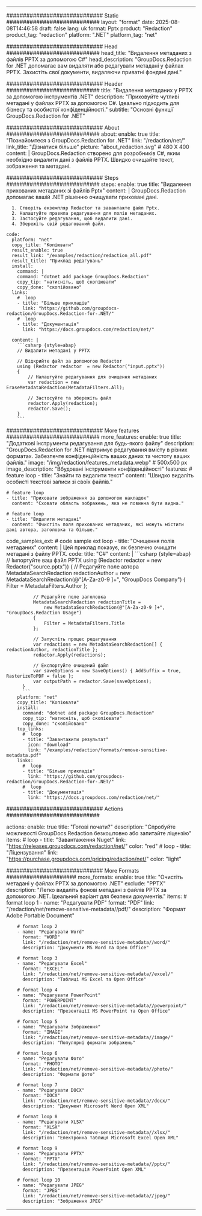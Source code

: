 
---
############################# Static ############################
layout: "format"
date:  2025-08-08T14:46:58
draft: false
lang: uk
format: Pptx
product: "Redaction"
product_tag: "redaction"
platform: ".NET"
platform_tag: "net"

############################# Head ############################
head_title: "Видалення метаданих з файлів PPTX за допомогою C#"
head_description: "GroupDocs.Redaction for .NET допомагає вам видаляти або редагувати метадані у файлах PPTX. Захистіть свої документи, видаляючи приватні фондані дані."

############################# Header ############################
title: "Видалення метаданих у PPTX за допомогою інструментів .NET" 
description: "Приховуйте чутливі метадані у файлах PPTX за допомогою C#. Ідеально підходить для бізнесу та особистої конфіденційності."
subtitle: "Основні функції GroupDocs.Redaction for .NET" 

############################# About ############################
about:
    enable: true
    title: "Познайомтеся з GroupDocs.Redaction for .NET"
    link: "/redaction/net/"
    link_title: "Дізнатися більше"
    picture: "about_redaction.svg" # 480 X 400
    content: |
       GroupDocs.Redaction створено для розробників C#, яким необхідно видалити дані з файлів PPTX. Швидко очищайте текст, зображення та метадані.

############################# Steps ############################
steps:
    enable: true
    title: "Видалення прихованих метаданих зі файлів Pptx"
    content: |
      GroupDocs.Redaction допомагає вашій .NET рішенню очищувати приховані дані.
      
      1. Створіть екземпляр Redactor та завантажте файл Pptx.
      2. Налаштуйте правила редагування для полів метаданих.
      3. Застосуйте редагування, щоб видалити дані.
      4. Збережіть свій редагований файл.
   
    code:
      platform: "net"
      copy_title: "Копіювати"
      result_enable: true
      result_link: "/examples/redaction/redaction_all.pdf"
      result_title: "Приклад редагувань"
      install:
        command: |
        command: "dotnet add package GroupDocs.Redaction"
        copy_tip: "натисніть, щоб скопіювати"
        copy_done: "скопійовано"
      links:
        #  loop
        - title: "Більше прикладів"
          link: "https://github.com/groupdocs-redaction/GroupDocs.Redaction-for-.NET/"
        #  loop
        - title: "Документація"
          link: "https://docs.groupdocs.com/redaction/net/"
          
      content: |
        ```csharp {style=abap}
        // Видалити метадані у PPTX

        // Відкрийте файл за допомогою Redactor
        using (Redactor redactor  = new Redactor("input.pptx"))
        {
            // Налаштуйте редагування для очищення метаданих
            var redaction = new EraseMetadataRedaction(MetadataFilters.All);
            
            // Застосуйте та збережіть файл
            redactor.Apply(redaction);
            redactor.Save();
        }
        ```            


############################# More features ############################
more_features:
  enable: true
  title: "Додаткові інструменти редагування для будь-якого файлу"
  description: "GroupDocs.Redaction for .NET підтримує редагування вмісту в різних форматах. Забезпечте конфіденційність ваших даних та чистоту ваших файлів."
  image: "/img/redaction/features_metadata.webp" # 500x500 px
  image_description: "Вбудовані інструменти конфіденційності"
  features:
    # feature loop
    - title: "Знайти та видалити текст"
      content: "Швидко видаліть особисті текстові записи зі своїх файлів."

    # feature loop
    - title: "Приховати зображення за допомогою накладок"
      content: "Сховати область зображень, яка не повинна бути видна."

    # feature loop
    - title: "Видалити метадані"
      content: "Очистіть поля прихованих метаданих, які можуть містити дані автора, заголовка та більше."
      
  code_samples_ext:
    # code sample ext loop
    - title: "Очищення полів метаданих"
      content: |
        Цей приклад показує, як безпечно очищати метадані з файлу PPTX.
      code:
        title: "C#"
        content: |
          ```csharp {style=abap}
          //  Імпортуйте ваш файл PPTX
          using (Redactor redactor  = new Redactor("source.pptx"))
          {
              // Редагуйте поле автора
              MetadataSearchRedaction redactionAuthor = 
                  new MetadataSearchRedaction(@"[A-Za-z0-9 ]+", "GroupDocs Company")
              {
                  Filter = MetadataFilters.Author
              };

              // Редагуйте поле заголовка
              MetadataSearchRedaction redactionTitle = 
                  new MetadataSearchRedaction(@"[A-Za-z0-9 ]+", "GroupDocs.Redaction Usage")
              {
                  Filter = MetadataFilters.Title
              };

              // Запустіть процес редагування
              var redactions = new MetadataSearchRedaction[] { redactionAuthor, redactionTitle };
              redactor.Apply(redactions);

              // Експортуйте очищений файл
              var saveOptions = new SaveOptions() { AddSuffix = true, RasterizeToPDF = false };
              var outputPath = redactor.Save(saveOptions);
          }
          ```
        platform: "net"
        copy_title: "Копіювати"
        install:
          command: "dotnet add package GroupDocs.Redaction"
          copy_tip: "натисніть, щоб скопіювати"
          copy_done: "скопійовано"
        top_links:
          #  loop
          - title: "Завантажити результат"
            icon: "download"
            link: "/examples/redaction/formats/remove-sensitive-metadata.pdf"
        links:
          #  loop
          - title: "Більше прикладів"
            link: "https://github.com/groupdocs-redaction/GroupDocs.Redaction-for-.NET/"
          #  loop
          - title: "Документація"
            link: "https://docs.groupdocs.com/redaction/net/"


############################# Actions ############################

actions:
  enable: true
  title: "Готові почати?"
  description: "Спробуйте можливості GroupDocs.Redaction безкоштовно або запитайте ліцензію"
  items:
    #  loop
    - title: "Завантаження Nuget"
      link: "https://releases.groupdocs.com/redaction/net/"
      color: "red"
        #  loop
    - title: "Ліцензування"
      link: "https://purchase.groupdocs.com/pricing/redaction/net/"
      color: "light"


############################# More Formats #####################
more_formats:
    enable: true
    title: "Очистіть метадані у файлах PPTX за допомогою .NET"
    exclude: "PPTX"
    description: "Легко видаліть фонові метадані з файлів PPTX за допомогою .NET. Ідеальний варіант для безпеки документів."
    items: 
        # format loop 1
        - name: "Редагувати PDF"
          format: "PDF"
          link: "/redaction/net/remove-sensitive-metadata//pdf/"
          description: "Формат Adobe Portable Document"

        # format loop 2
        - name: "Редагувати Word"
          format: "WORD"
          link: "/redaction/net/remove-sensitive-metadata//word/"
          description: "Документи MS Word та Open Office"
          
        # format loop 3
        - name: "Редагувати Excel"
          format: "EXCEL"
          link: "/redaction/net/remove-sensitive-metadata//excel/"
          description: "Таблиці MS Excel та Open Office"

        # format loop 4
        - name: "Редагувати PowerPoint"
          format: "POWERPOINT"
          link: "/redaction/net/remove-sensitive-metadata//powerpoint/"
          description: "Презентації MS PowerPoint та Open Office"

        # format loop 5
        - name: "Редагувати Зображення"
          format: "IMAGE"
          link: "/redaction/net/remove-sensitive-metadata//image/"
          description: "Популярні формати зображень"

        # format loop 6
        - name: "Редагувати Фото"
          format: "PHOTO"
          link: "/redaction/net/remove-sensitive-metadata//photo/"
          description: "Формати фото"

        # format loop 7
        - name: "Редагувати DOCX"
          format: "DOCX"
          link: "/redaction/net/remove-sensitive-metadata//docx/"
          description: "Документ Microsoft Word Open XML"
          
        # format loop 8
        - name: "Редагувати XLSX"
          format: "XLSX"
          link: "/redaction/net/remove-sensitive-metadata//xlsx/"
          description: "Електронна таблиця Microsoft Excel Open XML"
          
        # format loop 9
        - name: "Редагувати PPTX"
          format: "PPTX"
          link: "/redaction/net/remove-sensitive-metadata//pptx/"
          description: "Презентація PowerPoint Open XML"

        # format loop 10
        - name: "Редагувати JPEG"
          format: "JPEG"
          link: "/redaction/net/remove-sensitive-metadata//jpeg/"
          description: "Зображення JPEG"


---